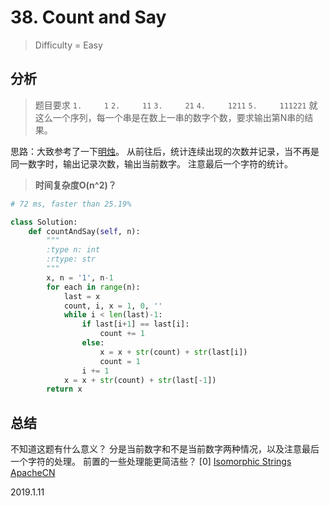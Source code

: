 # 38. Count and Say
> Difficulty = Easy

## 分析

> 题目要求
> `1.     1`
> `2.     11`
> `3.     21`
> `4.     1211`
> `5.     111221`
> 就这么一个序列，每一个串是在数上一串的数字个数，要求输出第N串的结果。

思路：大致参考了一下[明烛](https://blog.csdn.net/fuxuemingzhu/article/details/71618640)。
从前往后，统计连续出现的次数并记录，当不再是同一数字时，输出记录次数，输出当前数字。
注意最后一个字符的统计。

> **时间复杂度O(n^2)？**

```python
# 72 ms, faster than 25.19%

class Solution:
	def countAndSay(self, n):
		"""
		:type n: int
		:rtype: str
		"""
		x, n = '1', n-1
		for each in range(n):
			last = x
			count, i, x = 1, 0, ''
			while i < len(last)-1:
				if last[i+1] == last[i]:
					count += 1
				else:
					x = x + str(count) + str(last[i])
					count = 1
				i += 1
			x = x + str(count) + str(last[-1])
		return x

```

## 总结

不知道这题有什么意义？
分是当前数字和不是当前数字两种情况，以及注意最后一个字符的处理。
前置的一些处理能更简洁些？
[0] [Isomorphic Strings ApacheCN](https://blog.csdn.net/fuxuemingzhu/article/details/71618640)

2019.1.11